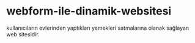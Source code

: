 # webform-ile-dinamik-websitesi
 kullanıcıların evlerinden yaptıkları yemekleri satmalarına olanak sağlayan web sitesidir. 
